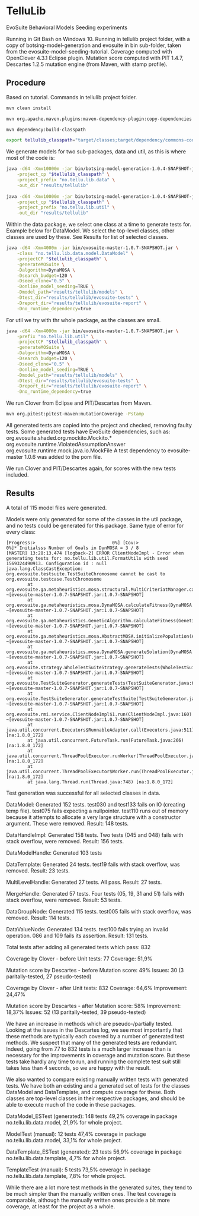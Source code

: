 # TelluLib 
EvoSuite Behavioral Models Seeding experiments

Running in Git Bash on Windows 10.
Running in tellulib project folder, with a copy of botsing-model-generation and evosuite in bin sub-folder, taken from the evosuite-model-seeding-tutorial.
Coverage computed with OpenClover 4.3.1 Eclipse plugin.
Mutation score computed with PIT 1.4.7, Descartes 1.2.5 mutation engine (from Maven, with stamp profile).

## Procedure
Based on tutorial. Commands in tellulib project folder.

```bash
mvn clean install

mvn org.apache.maven.plugins:maven-dependency-plugin:copy-dependencies

mvn dependency:build-classpath

export tellulib_classpath="target/classes;target/dependency/commons-codec-1.9.jar;target/dependency/httpclient-4.5.5.jar;target/dependency/httpcore-4.4.9.jar;target/dependency/commons-logging-1.2.jar;target/dependency/junit-4.12.jar;target/dependency/hamcrest-core-1.3.jar"
```

We generate models for two sub-packages, data and util, as this is where most of the code is:
```bash
java -d64 -Xmx10000m -jar bin/botsing-model-generation-1.0.4-SNAPSHOT-jar-with-dependencies.jar \
	-project_cp "$tellulib_classpath" \
	-project_prefix "no.tellu.lib.data" \
	-out_dir "results/tellulib"
	
java -d64 -Xmx10000m -jar bin/botsing-model-generation-1.0.4-SNAPSHOT-jar-with-dependencies.jar \
	-project_cp "$tellulib_classpath" \
	-project_prefix "no.tellu.lib.util" \
	-out_dir "results/tellulib"
```

Within the data package, we select one class at a time to generate tests for. Example below for DataModel. We select the top-level classes, other classes are used by these. See Results for list of selected classes.
```bash
java -d64 -Xmx4000m -jar bin/evosuite-master-1.0.7-SNAPSHOT.jar \
	-class "no.tellu.lib.data.model.DataModel" \
	-projectCP "$tellulib_classpath" \
	-generateMOSuite \
	-Dalgorithm=DynaMOSA \
	-Dsearch_budget=120 \
	-Dseed_clone="0.5" \
	-Donline_model_seeding=TRUE \
	-Dmodel_path="results/tellulib/models" \
	-Dtest_dir="results/tellulib/evosuite-tests" \
	-Dreport_dir="results/tellulib/evosuite-report" \
	-Dno_runtime_dependency=true
```

For util we try with thr whole package, as the classes are small.
```bash
java -d64 -Xmx4000m -jar bin/evosuite-master-1.0.7-SNAPSHOT.jar \
	-prefix "no.tellu.lib.util" \
	-projectCP "$tellulib_classpath" \
	-generateMOSuite \
	-Dalgorithm=DynaMOSA \
	-Dsearch_budget=120 \
	-Dseed_clone="0.5" \
	-Donline_model_seeding=TRUE \
	-Dmodel_path="results/tellulib/models" \
	-Dtest_dir="results/tellulib/evosuite-tests" \
	-Dreport_dir="results/tellulib/evosuite-report" \
	-Dno_runtime_dependency=true
```

We run Clover from Eclipse and PIT/Descartes from Maven.

```bash
mvn org.pitest:pitest-maven:mutationCoverage -Pstamp
```

All generated tests are copied into the project and checked, removing faulty tests. Some generated tests have EvoSuite dependencies, such as:
org.evosuite.shaded.org.mockito.Mockito.*
org.evosuite.runtime.ViolatedAssumptionAnswer
org.evosuite.runtime.mock.java.io.MockFile
A test dependency to evosuite-master 1.0.6 was added to the pom file.

We run Clover and PIT/Descartes again, for scores with the new tests included.

## Results
A total of 115 model files were generated.

Models were only generated for some of the classes in the util package, and no tests could be generated for this package. Same type of error for every class:
```
[Progress:>                             0%] [Cov:>                                  0%]* Initialsss Number of Goals in DynMOSA = 3 / 8
[MASTER] 13:28:13.474 [logback-2] ERROR ClientNodeImpl - Error when generating tests for: no.tellu.lib.util.FormatUtils with seed 1569324490913. Configuration id : null
java.lang.ClassCastException: org.evosuite.testsuite.TestSuiteChromosome cannot be cast to org.evosuite.testcase.TestChromosome
        at org.evosuite.ga.metaheuristics.mosa.structural.MultiCriteriatManager.calculateFitness(MultiCriteriatManager.java:363) ~[evosuite-master-1.0.7-SNAPSHOT.jar:1.0.7-SNAPSHOT]
        at org.evosuite.ga.metaheuristics.mosa.DynaMOSA.calculateFitness(DynaMOSA.java:237) ~[evosuite-master-1.0.7-SNAPSHOT.jar:1.0.7-SNAPSHOT]
        at org.evosuite.ga.metaheuristics.GeneticAlgorithm.calculateFitness(GeneticAlgorithm.java:601) ~[evosuite-master-1.0.7-SNAPSHOT.jar:1.0.7-SNAPSHOT]
        at org.evosuite.ga.metaheuristics.mosa.AbstractMOSA.initializePopulation(AbstractMOSA.java:335) ~[evosuite-master-1.0.7-SNAPSHOT.jar:1.0.7-SNAPSHOT]
        at org.evosuite.ga.metaheuristics.mosa.DynaMOSA.generateSolution(DynaMOSA.java:148) ~[evosuite-master-1.0.7-SNAPSHOT.jar:1.0.7-SNAPSHOT]
        at org.evosuite.strategy.WholeTestSuiteStrategy.generateTests(WholeTestSuiteStrategy.java:113) ~[evosuite-master-1.0.7-SNAPSHOT.jar:1.0.7-SNAPSHOT]
        at org.evosuite.TestSuiteGenerator.generateTests(TestSuiteGenerator.java:676) ~[evosuite-master-1.0.7-SNAPSHOT.jar:1.0.7-SNAPSHOT]
        at org.evosuite.TestSuiteGenerator.generateTestSuite(TestSuiteGenerator.java:244) ~[evosuite-master-1.0.7-SNAPSHOT.jar:1.0.7-SNAPSHOT]
        at org.evosuite.rmi.service.ClientNodeImpl$1.run(ClientNodeImpl.java:160) ~[evosuite-master-1.0.7-SNAPSHOT.jar:1.0.7-SNAPSHOT]
        at java.util.concurrent.Executors$RunnableAdapter.call(Executors.java:511) [na:1.8.0_172]
        at java.util.concurrent.FutureTask.run(FutureTask.java:266) [na:1.8.0_172]
        at java.util.concurrent.ThreadPoolExecutor.runWorker(ThreadPoolExecutor.java:1149) [na:1.8.0_172]
        at java.util.concurrent.ThreadPoolExecutor$Worker.run(ThreadPoolExecutor.java:624) [na:1.8.0_172]
        at java.lang.Thread.run(Thread.java:748) [na:1.8.0_172]
```

Test generation was successful for all selected classes in data.

DataModel:
Generated 152 tests. test030 and test133 fails on IO (creating temp file). test075 fails expecting a nullpointer. test110 runs out of memory because it attempts to allocate a very large structure with a constructor argument. These were removed.
Result: 148 tests.

DataHandleImpl:
Generated 158 tests. Two tests (045 and 048) fails with stack overflow, were removed.
Result: 156 tests.

DataModelHandle:
Generated 103 tests

DataTemplate:
Generated 24 tests. test19 fails with stack overflow, was removed.
Result: 23 tests.

MultiLevelHandle:
Generated 27 tests. All pass.
Result: 27 tests.

MergeHandle:
Generated 57 tests. Four tests (05, 19, 31 and 51) fails with stack overflow, were removed.
Result: 53 tests.

DataGroupNode:
Generated 115 tests. test005 fails with stack overflow, was removed.
Result: 114 tests.

DataValueNode:
Generated 134 tests. test100 fails trying an invalid operation. 086 and 109 fails its assertion.
Result: 131 tests.

Total tests after adding all generated tests which pass: 832

Coverage by Clover - before
Unit tests: 77
Coverage: 51,9%

Mutation score by Descartes - before
Mutation score: 49%
Issues: 30 (3 paritally-tested, 27 pseudo-tested)

Coverage by Clover - after
Unit tests: 832
Coverage: 64,6%
Improvement: 24,47%

Mutation score by Descartes - after
Mutation score: 58%
Improvement: 18,37%
Issues: 52 (13 paritally-tested, 39 pseudo-tested)

We have an increase in methods which are pseudo-/partially tested. Looking at the issues in the Descartes log, we see most importantly that these methods are typically each covered by a number of generated test methods. We suspect that many of the generated tests are redundant. Indeed, going from 77 to 832 tests is a much larger increase than is necessary for the improvements in coverage and mutation score. But these tests take hardly any time to run, and running the complete test suit still takes less than 4 seconds, so we are happy with the result.

We also wanted to compare existing manually written tests with generated tests. We have both an existing and a generated set of tests for the classes DataModel and DataTemplate, and compute coverage for these. Both classes are top-level classes in their respective packages, and should be able to execute much of the code in these packages.

DataModel_ESTest (generated):
148 tests
49,2% coverage in package no.tellu.lib.data.model, 21,9% for whole project.

ModelTest (manual):
12 tests
47,4% coverage in package no.tellu.lib.data.model, 33,1% for whole project.

DataTemplate_ESTest (generated):
23 tests
56,9% coverage in package no.tellu.lib.data.template, 4,7% for whole project.

TemplateTest (manual):
5 tests
73,5% coverage in package no.tellu.lib.data.template, 7,8% for whole project.

While there are a lot more test methods in the generated suites, they tend to be much simpler than the manually written ones. The test coverage is comparable, although the manually written ones provide a bit more coverage, at least for the project as a whole.